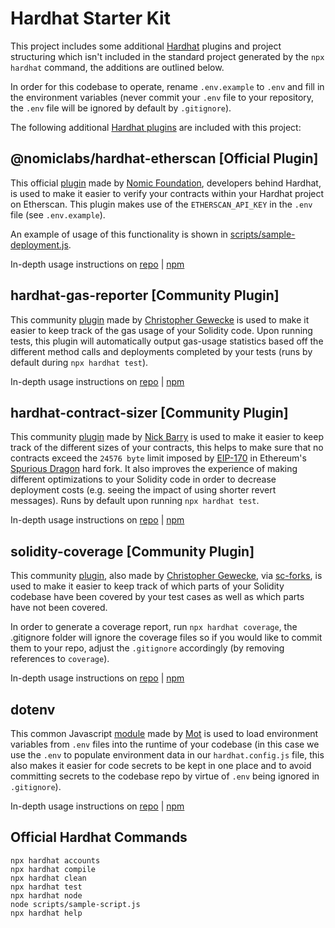 # Hardhat Starter Kit

This project includes some additional [Hardhat](https://hardhat.org/) plugins and project structuring which isn't included in the standard project generated by the `npx hardhat` command, the additions are outlined below.

In order for this codebase to operate, rename `.env.example` to `.env` and fill in the environment variables (never commit your `.env` file to your repository, the `.env` file will be ignored by default by `.gitignore`).

The following additional [Hardhat plugins](https://hardhat.org/plugins) are included with this project:

## @nomiclabs/hardhat-etherscan [Official Plugin]

This official [plugin](https://github.com/NomicFoundation/hardhat/tree/master/packages/hardhat-etherscan) made by [Nomic Foundation](https://nomic.foundation/), developers behind Hardhat, is used to make it easier to verify your contracts within your Hardhat project on Etherscan. This plugin makes use of the `ETHERSCAN_API_KEY` in the `.env` file (see `.env.example`).

An example of usage of this functionality is shown in [scripts/sample-deployment.js](https://github.com/JayWelsh/hardhat-starter-kit/blob/main/scripts/sample-deployment.js#L33-L54).

In-depth usage instructions on [repo](https://github.com/NomicFoundation/hardhat/tree/master/packages/hardhat-etherscan) | [npm](https://www.npmjs.com/package/@nomiclabs/hardhat-etherscan)
## hardhat-gas-reporter [Community Plugin]

This community [plugin](https://github.com/cgewecke/eth-gas-reporter) made by [Christopher Gewecke](https://github.com/cgewecke) is used to make it easier to keep track of the gas usage of your Solidity code. Upon running tests, this plugin will automatically output gas-usage statistics based off the different method calls and deployments completed by your tests (runs by default during `npx hardhat test`).

In-depth usage instructions on [repo](https://github.com/cgewecke/eth-gas-reporter) | [npm](https://www.npmjs.com/package/hardhat-gas-reporter)

## hardhat-contract-sizer [Community Plugin]

This community [plugin](https://github.com/ItsNickBarry/hardhat-contract-sizer) made by [Nick Barry](https://github.com/ItsNickBarry) is used to make it easier to keep track of the different sizes of your contracts, this helps to make sure that no contracts exceed the `24576 byte` limit imposed by [EIP-170](https://eips.ethereum.org/EIPS/eip-170) in Ethereum's [Spurious Dragon](https://eips.ethereum.org/EIPS/eip-607) hard fork. It also improves the experience of making different optimizations to your Solidity code in order to decrease deployment costs (e.g. seeing the impact of using shorter revert messages). Runs by default upon running `npx hardhat test`.

In-depth usage instructions on [repo](https://github.com/ItsNickBarry/hardhat-contract-sizer) | [npm](https://www.npmjs.com/package/hardhat-contract-sizer)

## solidity-coverage [Community Plugin]

This community [plugin](https://github.com/sc-forks/solidity-coverage), also made by [Christopher Gewecke](https://github.com/cgewecke), via [sc-forks](https://github.com/sc-forks), is used to make it easier to keep track of which parts of your Solidity codebase have been covered by your test cases as well as which parts have not been covered.

In order to generate a coverage report, run `npx hardhat coverage`, the .gitignore folder will ignore the coverage files so if you would like to commit them to your repo, adjust the `.gitignore` accordingly (by removing references to `coverage`).

In-depth usage instructions on [repo](https://github.com/sc-forks/solidity-coverage) | [npm](https://www.npmjs.com/package/solidity-coverage)

## dotenv

This common Javascript [module](https://github.com/motdotla/dotenv) made by [Mot](https://github.com/motdotla) is used to load environment variables from `.env` files into the runtime of your codebase (in this case we use the `.env` to populate environment data in our `hardhat.config.js` file, this also makes it easier for code secrets to be kept in one place and to avoid committing secrets to the codebase repo by virtue of `.env` being ignored in `.gitignore`).

In-depth usage instructions on [repo](https://github.com/motdotla/dotenv) | [npm](https://www.npmjs.com/package/dotenv)

## Official Hardhat Commands

```shell
npx hardhat accounts
npx hardhat compile
npx hardhat clean
npx hardhat test
npx hardhat node
node scripts/sample-script.js
npx hardhat help
```